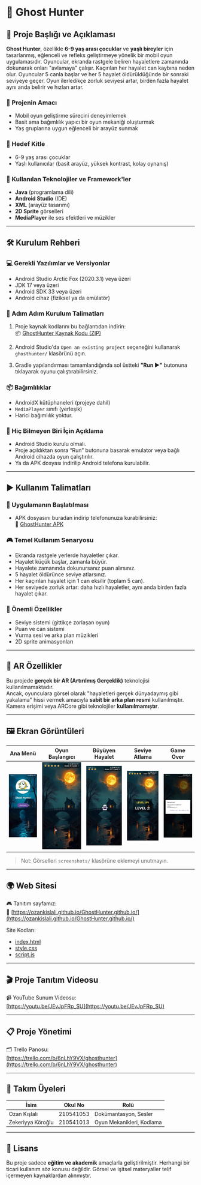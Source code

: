 # 👻 Ghost Hunter

## 📌 Proje Başlığı ve Açıklaması

**Ghost Hunter**, özellikle **6-9 yaş arası çocuklar** ve **yaşlı bireyler** için tasarlanmış, eğlenceli ve refleks geliştirmeye yönelik bir mobil oyun uygulamasıdır. Oyuncular, ekranda rastgele beliren hayaletlere zamanında dokunarak onları "avlamaya" çalışır. Kaçırılan her hayalet can kaybına neden olur. Oyuncular 5 canla başlar ve her 5 hayalet öldürüldüğünde bir sonraki seviyeye geçer. Oyun ilerledikçe zorluk seviyesi artar, birden fazla hayalet aynı anda belirir ve hızları artar.

### 🎯 Projenin Amacı
- Mobil oyun geliştirme sürecini deneyimlemek
- Basit ama bağımlılık yapıcı bir oyun mekaniği oluşturmak
- Yaş gruplarına uygun eğlenceli bir arayüz sunmak

### 👥 Hedef Kitle
- 6-9 yaş arası çocuklar  
- Yaşlı kullanıcılar (basit arayüz, yüksek kontrast, kolay oynanış)

### 🧰 Kullanılan Teknolojiler ve Framework'ler
- **Java** (programlama dili)
- **Android Studio** (IDE)
- **XML** (arayüz tasarımı)
- **2D Sprite** görselleri
- **MediaPlayer** ile ses efektleri ve müzikler

---

## 🛠️ Kurulum Rehberi

### 💻 Gerekli Yazılımlar ve Versiyonlar
- Android Studio Arctic Fox (2020.3.1) veya üzeri
- JDK 17 veya üzeri
- Android SDK 33 veya üzeri
- Android cihaz (fiziksel ya da emülatör)

### 🔧 Adım Adım Kurulum Talimatları
1. Proje kaynak kodlarını bu bağlantıdan indirin:  
   📦 [GhostHunter Kaynak Kodu (ZIP)](https://drive.google.com/file/d/1hSgrEtf9viSybgZsriOznflPY8lVHI3K/view?usp=sharing)

2. Android Studio'da `Open an existing project` seçeneğini kullanarak `ghosthunter/` klasörünü açın.

3. Gradle yapılandırması tamamlandığında sol üstteki **"Run ▶️"** butonuna tıklayarak oyunu çalıştırabilirsiniz.

### 📦 Bağımlılıklar
- AndroidX kütüphaneleri (projeye dahil)
- `MediaPlayer` sınıfı (yerleşik)
- Harici bağımlılık yoktur.

### 👶 Hiç Bilmeyen Biri İçin Açıklama
- Android Studio kurulu olmalı.
- Proje açıldıktan sonra “Run” butonuna basarak emulator veya bağlı Android cihazda oyun çalıştırılır.
- Ya da APK dosyası indirilip Android telefona kurulabilir.

---

## ▶️ Kullanım Talimatları

### 🚀 Uygulamanın Başlatılması
- APK dosyasını buradan indirip telefonunuza kurabilirsiniz:  
  📲 [GhostHunter APK](https://drive.google.com/file/d/1261TXQGQg-HUo4_ZoyC_uo6GKD8FcAsF/view?usp=sharing)

### 🎮 Temel Kullanım Senaryosu
- Ekranda rastgele yerlerde hayaletler çıkar.
- Hayalet küçük başlar, zamanla büyür.
- Hayalete zamanında dokunursanız puan alırsınız.
- 5 hayalet öldürünce seviye atlarsınız.
- Her kaçırılan hayalet için 1 can eksilir (toplam 5 can).
- Her seviyede zorluk artar: daha hızlı hayaletler, aynı anda birden fazla hayalet çıkar.

### 🌟 Önemli Özellikler
- Seviye sistemi (gittikçe zorlaşan oyun)
- Puan ve can sistemi
- Vurma sesi ve arka plan müzikleri
- 2D sprite animasyonları

---

## 🚫 AR Özellikler

Bu projede **gerçek bir AR (Artırılmış Gerçeklik)** teknolojisi kullanılmamaktadır.  
Ancak, oyunculara görsel olarak "hayaletleri gerçek dünyadaymış gibi yakalama" hissi vermek amacıyla **sabit bir arka plan resmi** kullanılmıştır. Kamera erişimi veya ARCore gibi teknolojiler **kullanılmamıştır**.

---

## 🖼️ Ekran Görüntüleri

| Ana Menü | Oyun Başlangıcı | Büyüyen Hayalet | Seviye Atlama | Game Over |
|----------|-----------------|-----------------|----------------|-----------|
| ![Ana Menü](screenshots/ekran1.png) | ![Oyun Başlangıcı](screenshots/ekran2.png) | ![Hayalet](screenshots/ekran3.png) | ![Seviye](screenshots/ekran4.png) | ![Bitti](screenshots/ekran5.png) |

> Not: Görselleri `screenshots/` klasörüne eklemeyi unutmayın.

---

## 🌍 Web Sitesi

🎮 Tanıtım sayfamız:  
🔗 [https://ozankislali.github.io/GhostHunter.github.io/](https://ozankislali.github.io/GhostHunter.github.io/)

Site Kodları:
- [index.html](https://github.com/ozankislali/GhostHunter.github.io/blob/main/index.html)  
- [style.css](https://github.com/ozankislali/GhostHunter.github.io/blob/main/style.css)  
- [script.js](https://github.com/ozankislali/GhostHunter.github.io/blob/main/script.js)

---

## 🎬 Proje Tanıtım Videosu

📹 YouTube Sunum Videosu:  
[https://youtu.be/JEvJpFRp_SU](https://youtu.be/JEvJpFRp_SU)

---

## 📋 Proje Yönetimi

🗂️ Trello Panosu:  
[https://trello.com/b/6nLhY9VX/ghosthunter](https://trello.com/b/6nLhY9VX/ghosthunter)

---

## 👥 Takım Üyeleri

| İsim             | Okul No  | Rolü                        |
|------------------|----------|-----------------------------|
| Ozan Kışlalı     | 210541053| Dokümantasyon, Sesler       |
| Zekeriyya Köroğlu| 210541013| Oyun Mekanikleri, Kodlama   |

---

## 📜 Lisans

Bu proje sadece **eğitim ve akademik** amaçlarla geliştirilmiştir. Herhangi bir ticari kullanım söz konusu değildir. Görsel ve işitsel materyaller telif içermeyen kaynaklardan alınmıştır.

